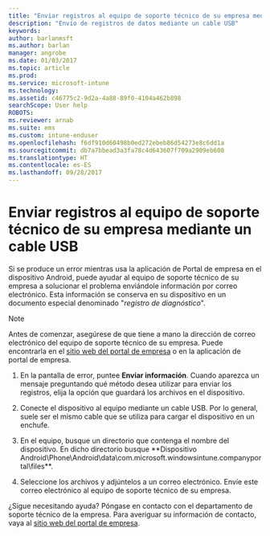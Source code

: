 ```yaml
---
title: "Enviar registros al equipo de soporte técnico de su empresa mediante un cable USB | Microsoft Docs"
description: "Envío de registros de datos mediante un cable USB"
keywords: 
author: barlanmsft
ms.author: barlan
manager: angrobe
ms.date: 01/03/2017
ms.topic: article
ms.prod: 
ms.service: microsoft-intune
ms.technology: 
ms.assetid: c46775c2-9d2a-4a88-89f0-4104a462b898
searchScope: User help
ROBOTS: 
ms.reviewer: arnab
ms.suite: ems
ms.custom: intune-enduser
ms.openlocfilehash: f6df910d60498b0ed272ebeb86d54273e8c6dd1a
ms.sourcegitcommit: db7a7bbead3a3fa78c4d643607f709a2909eb608
ms.translationtype: HT
ms.contentlocale: es-ES
ms.lasthandoff: 09/28/2017
---
```

# <a name="send-logs-to-your-company-support-using-a-usb-cable"></a>Enviar registros al equipo de soporte técnico de su empresa mediante un cable USB

Si se produce un error mientras usa la aplicación de Portal de empresa en el dispositivo Android, puede ayudar al equipo de soporte técnico de su empresa a solucionar el problema enviándole información por correo electrónico. Esta información se conserva en su dispositivo en un documento especial denominado "_registro de diagnóstico_".

> [!Note]
> Antes de comenzar, asegúrese de que tiene a mano la dirección de correo electrónico del equipo de soporte técnico de su empresa. Puede encontrarla en el [sitio web del portal de empresa](https://portal.manage.microsoft.com) o en la aplicación de portal de empresa.

1.  En la pantalla de error, puntee **Enviar información**. Cuando aparezca un mensaje preguntando qué método desea utilizar para enviar los registros, elija la opción que guardará los archivos en el dispositivo.

2.  Conecte el dispositivo al equipo mediante un cable USB. Por lo general, suele ser el mismo cable que se utiliza para cargar el dispositivo en un enchufe.

3.  En el equipo, busque un directorio que contenga el nombre del dispositivo. En dicho directorio busque **Dispositivo Android\Phone\Android\data\com.microsoft.windowsintune.companyportal\files\**.

4.  Seleccione los archivos y adjúntelos a un correo electrónico. Envíe este correo electrónico al equipo de soporte técnico de su empresa.

¿Sigue necesitando ayuda? Póngase en contacto con el departamento de soporte técnico de la empresa. Para averiguar su información de contacto, vaya al [sitio web del portal de empresa](https://portal.manage.microsoft.com).
